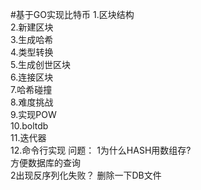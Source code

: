 #基于GO实现比特币
1.区块结构\
2.新建区块\
3.生成哈希\
4.类型转换\
5.生成创世区块\
6.连接区块\
7.哈希碰撞\
8.难度挑战\
9.实现POW\
10.boltdb\
11.迭代器\
12.命令行实现
问题：
1为什么HASH用数组存?   
方便数据库的查询\
2出现反序列化失败？
删除一下DB文件